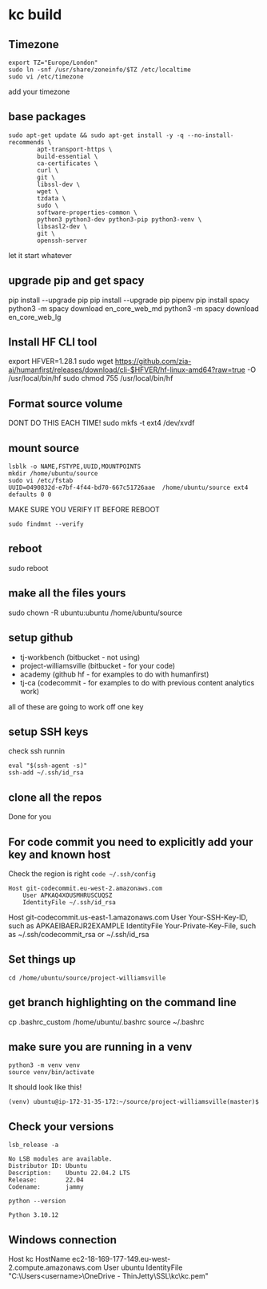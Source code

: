 # kc build

## Timezone
```
export TZ="Europe/London"
sudo ln -snf /usr/share/zoneinfo/$TZ /etc/localtime 
sudo vi /etc/timezone
```

add your timezone

## base packages
```
sudo apt-get update && sudo apt-get install -y -q --no-install-recommends \
        apt-transport-https \
        build-essential \
        ca-certificates \
        curl \
        git \
        libssl-dev \
        wget \
        tzdata \
        sudo \
        software-properties-common \
        python3 python3-dev python3-pip python3-venv \
        libsasl2-dev \
        git \
        openssh-server
```
let it start whatever     


## upgrade pip and get spacy
pip install --upgrade pip
pip install --upgrade pip pipenv
pip install spacy
python3 -m spacy download en_core_web_md
python3 -m spacy download en_core_web_lg

## Install HF CLI tool
export HFVER=1.28.1
sudo wget https://github.com/zia-ai/humanfirst/releases/download/cli-$HFVER/hf-linux-amd64?raw=true -O /usr/local/bin/hf 
sudo chmod 755 /usr/local/bin/hf

## Format source volume
DONT DO THIS EACH TIME! sudo mkfs -t ext4 /dev/xvdf

## mount source
```
lsblk -o NAME,FSTYPE,UUID,MOUNTPOINTS
mkdir /home/ubuntu/source
sudo vi /etc/fstab
UUID=0490832d-e7bf-4f44-bd70-667c51726aae  /home/ubuntu/source ext4 defaults 0 0
```

MAKE SURE YOU VERIFY IT BEFORE REBOOT
```
sudo findmnt --verify
```

## reboot
sudo reboot

## make all the files yours
sudo chown -R ubuntu:ubuntu /home/ubuntu/source

## setup github
* tj-workbench          (bitbucket - not using)
* project-williamsville (bitbucket - for your code)
* academy               (github hf - for examples to do with humanfirst)
* tj-ca                 (codecommit - for examples to do with previous content analytics work)

all of these are going to work off one key

## setup SSH keys

check ssh runnin
```
eval "$(ssh-agent -s)"
ssh-add ~/.ssh/id_rsa
```

## clone all the repos
Done for you

## For code commit you need to explicitly add your key and known host 
Check the region is right
```code ~/.ssh/config```

```
Host git-codecommit.eu-west-2.amazonaws.com
    User APKAQ4XOUSMHRUSCUQSZ
    IdentityFile ~/.ssh/id_rsa
```


Host git-codecommit.us-east-1.amazonaws.com
   User Your-SSH-Key-ID, such as APKAEIBAERJR2EXAMPLE
   IdentityFile Your-Private-Key-File, such as ~/.ssh/codecommit_rsa or ~/.ssh/id_rsa

## Set things up
```
cd /home/ubuntu/source/project-williamsville
```

## get branch highlighting on the command line
cp .bashrc_custom /home/ubuntu/.bashrc
source ~/.bashrc

## make sure you are running in a venv
```
python3 -m venv venv
source venv/bin/activate
```

It should look like this!

```
(venv) ubuntu@ip-172-31-35-172:~/source/project-williamsville(master)$
```

## Check your versions
```
lsb_release -a
```

```
No LSB modules are available.
Distributor ID: Ubuntu
Description:    Ubuntu 22.04.2 LTS
Release:        22.04
Codename:       jammy
```

```
python --version
```

```
Python 3.10.12
```

## Windows connection

Host kc
  HostName ec2-18-169-177-149.eu-west-2.compute.amazonaws.com
  User ubuntu
  IdentityFile "C:\Users\<username>\OneDrive - ThinJetty\SSL\kc\kc.pem"